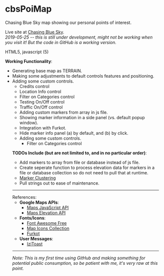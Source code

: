 # cbsPoiMap
Chasing Blue Sky map showing our personal points of interest. 

Live site at <a href="https://ChasingBlueSky.net/map">Chasing Blue Sky</a>. 
<br/><i>2019-05-25 -- this is still under development, might not be working when you visit it! But the code in GitHub is a working version.</i>

HTML5, javascript (5)

<b>Working Functionality</b>:
<ul>
  <li>Generating base map as TERRAIN.</li>
  <li>Making some adjustments to default controls features and positioning.</li>
  <li>Adding some custom controls.
    <ul>
      <li>Credits control</li>
      <li>Location Info control</li>
      <li>Filter on Categories control</li>
      <li>Testing On/Off control</li>
      <li>Traffic On/Off control</li>
  </li>
  <li>Adding custom markers from array in js file.</li>
  <li>Showing marker information in a side panel (vs. default popup window).</li>
  <li>Integration with Furkot.</li>
  <li>Hide marker info panel (a) by default, and (b) by click.</li>
  <li>Adding some custom controls.
    <ul>
      <li>Filter on Categories control</li>
    </ul>
 </ul>
 
 <b>TODOs Include (but are not limited to, and in no particular order)</b>:
 <ul>
  <li>Add markers to array from file or database instead of js file.
  <li>Create seperate function to process elevation data for markers in a file or database collection so do not need to pull that at runtime.</li>
  <li><a href="https://developers.google.com/maps/documentation/javascript/marker-clustering">Marker Clustering</a></li>
  <li>Pull strings out to ease of maintenance.</li>
</ul>
<hr>
References: 
<ul>
  <li><b>Google Maps APIs</b>:
    <ul>
      <li><a href="https://developers.google.com/maps/documentation/javascript/tutorial">Maps JavaScript API</a></li>
      <li><a href="https://developers.google.com/maps/documentation/elevation/start">Maps Elevation API</a></li>
    </ul>
  </li>
    
<li><b>Fonts/Icons</b>:
  <ul>
    <li><a href="https://fontawesome.com/icons?d=gallery&m=free">Font Awesome Free</a></li>
    <li><a href="https://mapicons.mapsmarker.com/">Map Icons Collection</a></li>
    <li><a href="https://furkot.com/">Furkot</a></li>
  </ul>
  </li>
  
  <li><b>User Messages</b>:
  <ul>
    <li><a href="http://izitoast.marcelodolza.com/">IziToast</a></li>
  </ul>
  </li>
  
 </ul>
<hr> 
<i>Note: This is my first time using GitHub and making something for potential public consumption, so be patient with me, it's very raw at this point.</i>
